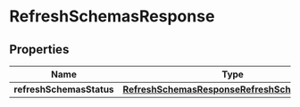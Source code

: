 

# RefreshSchemasResponse

<p/>

## Properties

| Name | Type | Description | Notes |
|------------ | ------------- | ------------- | -------------|
|**refreshSchemasStatus** | [**RefreshSchemasResponseRefreshSchemasStatus**](RefreshSchemasResponseRefreshSchemasStatus.md) |  |  [optional] |



